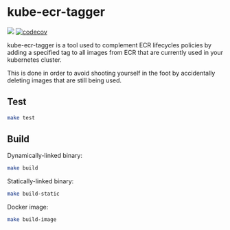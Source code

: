 
# kube-ecr-tagger

![](https://github.com/AnesBenmerzoug/kube-ecr-tagger/workflows/CI/badge.svg)
[![codecov](https://codecov.io/gh/AnesBenmerzoug/kube-ecr-tagger/branch/master/graph/badge.svg)](https://codecov.io/gh/AnesBenmerzoug/kube-ecr-tagger)

kube-ecr-tagger is a tool used to complement ECR lifecycles policies by adding a specified tag to all images from ECR that are currently used in your kubernetes cluster. 

This is done in order to avoid shooting yourself in the foot by accidentally deleting images that are still being used.

## Test

```bash
make test
```

## Build

Dynamically-linked binary:

```bash
make build
```

Statically-linked binary:

```bash
make build-static
```

Docker image:

```bash
make build-image
```